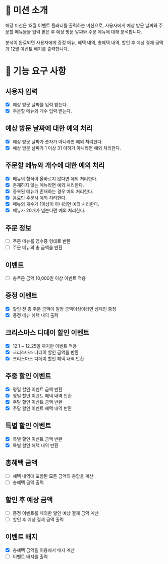# 🎄 미션 소개

해당 미션은 12월 이벤트 플래너를 출력하는 미션으로, 사용자에게 예상 방문 날짜와 주문할 메뉴들을 입력 받은 후 예상 방문 날짜와 주문 메뉴에 대해 분석합니다. <br />

분석이 완료되면 사용자에게 증정 메뉴, 혜택 내역, 총혜택 내역, 할인 후 예상 결제 금액과 12월 이벤트 배지를 출력합니다.

# 📜 기능 요구 사항

## 사용자 입력

- [x] 예상 방문 날짜를 입력 받는다.
- [x] 주문할 메뉴와 개수 입력 받는다.

## 예상 방문 날짜에 대한 예외 처리

- [x] 예상 방문 날짜가 숫자가 아니라면 예외 처리한다.
- [x] 예상 방문 날짜가 1 이상 31 이하가 아니라면 예외 처리한다.

## 주문할 메뉴와 개수에 대한 예외 처리

- [x] 메뉴의 형식이 올바르지 않다면 예외 처리한다.
- [x] 존재하지 않는 메뉴라면 예외 처리한다.
- [x] 중복된 메뉴가 존재하는 경우 예외 처리한다.
- [x] 음료만 주문시 예외 처리한다.
- [x] 메뉴의 개수가 1이상이 아니라면 예외 처리한다.
- [x] 메뉴가 20개가 넘는다면 예외 처리한다.

## 주문 정보

- [ ] 주문 메뉴를 영수증 형태로 반환
- [ ] 주문 메뉴의 총 금액을 반환

## 이벤트

- [ ] 총주문 금액 10,000원 이상 이벤트 적용

## 증정 이벤트

- [x] 할인 전 총 주문 금액이 일정 금액이상이라면 샴페인 증정
- [x] 증정 메뉴 혜택 내역 출력

## 크리스마스 디데이 할인 이벤트

- [x] 12.1 ~ 12.25일 까지만 이벤트 적용
- [x] 크리스마스 디데이 할인 금액을 반환
- [x] 크리스마스 디데이 할인 혜택 내역 반환

## 주중 할인 이벤트

- [x] 평일 할인 이벤트 금액 반환
- [x] 평일 할인 이벤트 혜택 내역 반환
- [x] 주말 할인 이벤트 금액 반환
- [x] 주말 할인 이벤트 혜택 내역 반환

## 특별 할인 이벤트

- [x] 특별 할인 이벤트 금액 반환
- [x] 특별 할인 혜택 내역 반환

## 총혜택 금액

- [ ] 혜택 내역에 포함된 모든 금액의 총합을 계산
- [ ] 총혜택 금액 출력

## 할인 후 예상 금액

- [ ] 증정 이벤트를 제외한 할인 예상 결제 금액 계산
- [ ] 할인 후 예상 결제 금액 출력

## 이벤트 배지

- [x] 총혜택 금액을 이용해서 배지 계산
- [ ] 이벤트 배지를 출력
